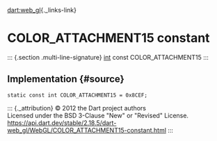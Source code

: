 [dart:web\_gl](../../dart-web_gl/dart-web_gl-library){._links-link}

COLOR\_ATTACHMENT15 constant
============================

::: {.section .multi-line-signature}
[int](../../dart-core/int-class) const COLOR\_ATTACHMENT15
:::

Implementation {#source}
--------------

``` {.language-dart data-language="dart"}
static const int COLOR_ATTACHMENT15 = 0x8CEF;
```

::: {._attribution}
© 2012 the Dart project authors\
Licensed under the BSD 3-Clause \"New\" or \"Revised\" License.\
<https://api.dart.dev/stable/2.18.5/dart-web_gl/WebGL/COLOR_ATTACHMENT15-constant.html>
:::
